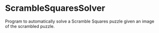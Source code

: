# ScrambleSquaresSolver
Program to automatically solve a Scramble Squares puzzle given an image of the scrambled puzzle.
